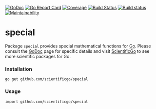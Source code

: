 [![GoDoc](https://godoc.org/github.com/scientificgo/special?status.svg)](https://godoc.org/github.com/scientificgo/special)
[![Go Report Card](https://goreportcard.com/badge/github.com/scientificgo/special)](https://goreportcard.com/report/github.com/scientificgo/special)
[![Coverage](https://codecov.io/gh/scientificgo/special/branch/master/graph/badge.svg)](https://codecov.io/gh/scientificgo/special)
[![Build Status](https://travis-ci.org/scientificgo/special.svg?branch=master)](https://travis-ci.org/scientificgo/special)
[![Build status](https://ci.appveyor.com/api/projects/status/52itav5o4njri99y?svg=true)](https://ci.appveyor.com/project/jdparkinson93/special)
[![Maintainability](https://api.codeclimate.com/v1/badges/4229a260d3fa1d3b9269/maintainability)](https://codeclimate.com/github/scientificgo/special/maintainability)

# special

Package `special` provides special mathematical functions for [Go](https://golang.org). Please consult the [GoDoc](https://godoc.org/github.com/scientificgo/special) page for specific details and visit [ScientificGo](https://scientificgo.org) to see more scientific packages for Go.

### Installation

`go get github.com/scientificgo/special`

### Usage

`import github.com/scientificgo/special`
